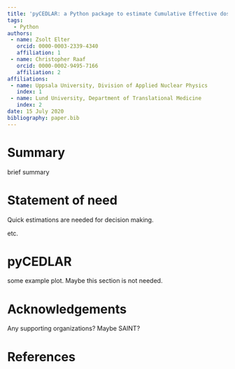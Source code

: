 ```yaml
---
title: 'pyCEDLAR: a Python package to estimate Cumulative Effective dose and Lifetime attributable risk'
tags:
  - Python
authors:
 - name: Zsolt Elter
   orcid: 0000-0003-2339-4340
   affiliation: 1
 - name: Christopher Raaf
   orcid: 0000-0002-9495-7166
   affiliation: 2
affiliations:
 - name: Uppsala University, Division of Applied Nuclear Physics
   index: 1
 - name: Lund University, Department of Translational Medicine
   index: 2
date: 15 July 2020
bibliography: paper.bib
---
```


# Summary

brief summary

# Statement of need

Quick estimations are needed for decision making.

etc.

# pyCEDLAR

some example plot. Maybe this section is not needed.

# Acknowledgements

Any supporting organizations? Maybe SAINT?

# References

